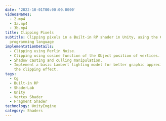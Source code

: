 ```yaml
---
date: '2022-10-01T00:00:00.0000'
videosNames:
  - 2.mp4
  - 3a.mp4
  - 3b.mp4
title: Clipping Pixels
subtitle: Clipping pixels in a Built-in RP shader in Unity, using the Cg
  programming language
implementationDetails:
  - Clipping using Perlin Noise.
  - Clipping using cosine function of the Object position of vertices.
  - Shadow casting and culling manipulation.
  - Implement a basic Lambert lighting model for better graphic appreciation of
    the clipping effect.
tags:
  - Cg
  - Built-in RP
  - ShaderLab
  - Unity
  - Vertex Shader
  - Fragment Shader
technology: UnityEngine
category: Shaders
---
```

